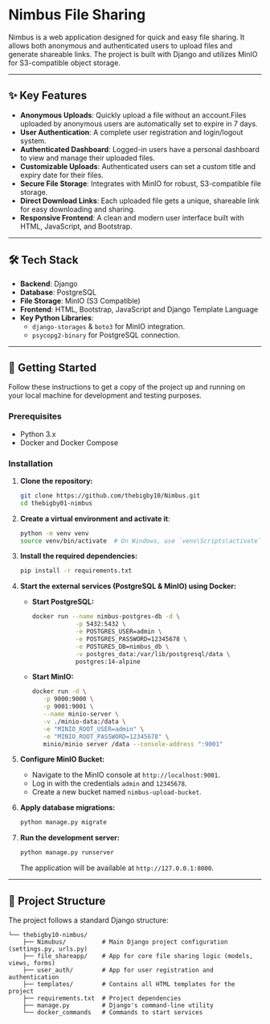 # Nimbus File Sharing

Nimbus is a web application designed for quick and easy file sharing. It allows both anonymous and authenticated users to upload files and generate shareable links. The project is built with Django and utilizes MinIO for S3-compatible object storage.

---

## ✨ Key Features

* **Anonymous Uploads**: Quickly upload a file without an account.Files uploaded by anonymous users are automatically set to expire in 7 days.
* **User Authentication**: A complete user registration and login/logout system.
* **Authenticated Dashboard**: Logged-in users have a personal dashboard to view and manage their uploaded files.
* **Customizable Uploads**: Authenticated users can set a custom title and expiry date for their files.
* **Secure File Storage**: Integrates with MinIO for robust, S3-compatible file storage.
* **Direct Download Links**: Each uploaded file gets a unique, shareable link for easy downloading and sharing.
* **Responsive Frontend**: A clean and modern user interface built with HTML, JavaScript, and Bootstrap.

---

## 🛠️ Tech Stack

* **Backend**: Django
* **Database**: PostgreSQL
* **File Storage**: MinIO (S3 Compatible) 
* **Frontend**: HTML, Bootstrap, JavaScript and Django Template Language
* **Key Python Libraries**:
    * `django-storages` & `boto3` for MinIO integration.
    * `psycopg2-binary` for PostgreSQL connection.

---

## 🚀 Getting Started

Follow these instructions to get a copy of the project up and running on your local machine for development and testing purposes.

### Prerequisites

* Python 3.x
* Docker and Docker Compose

### Installation

1.  **Clone the repository:**
    ```bash
    git clone https://github.com/thebigby10/Nimbus.git
    cd thebigby01-nimbus
    ```

2.  **Create a virtual environment and activate it**:
    ```bash
    python -m venv venv
    source venv/bin/activate  # On Windows, use `venv\Scripts\activate`
    ```

3.  **Install the required dependencies:**
    ```bash
    pip install -r requirements.txt
    ```

4.  **Start the external services (PostgreSQL & MinIO) using Docker:**

    * **Start PostgreSQL:**
        ```bash
        docker run --name nimbus-postgres-db -d \
                    -p 5432:5432 \
                    -e POSTGRES_USER=admin \
                    -e POSTGRES_PASSWORD=12345678 \
                    -e POSTGRES_DB=nimbus_db \
                    -v postgres_data:/var/lib/postgresql/data \
                    postgres:14-alpine
        ```
    * **Start MinIO:**
        ```bash
        docker run -d \
           -p 9000:9000 \
           -p 9001:9001 \
           --name minio-server \
           -v ./minio-data:/data \
           -e "MINIO_ROOT_USER=admin" \
           -e "MINIO_ROOT_PASSWORD=12345678" \
           minio/minio server /data --console-address ":9001"
        ```

5.  **Configure MinIO Bucket:**
    * Navigate to the MinIO console at `http://localhost:9001`.
    * Log in with the credentials `admin` and `12345678`.
    * Create a new bucket named `nimbus-upload-bucket`.

6.  **Apply database migrations:**
    ```bash
    python manage.py migrate
    ```

7.  **Run the development server:**
    ```bash
    python manage.py runserver
    ```
    The application will be available at `http://127.0.0.1:8000`.

---

## 📂 Project Structure

The project follows a standard Django structure:
```
└── thebigby10-nimbus/
    ├── Nimubus/          # Main Django project configuration (settings.py, urls.py)
    ├── file_shareapp/    # App for core file sharing logic (models, views, forms)
    ├── user_auth/        # App for user registration and authentication
    ├── templates/        # Contains all HTML templates for the project
    ├── requirements.txt  # Project dependencies
    ├── manage.py         # Django's command-line utility
    └── docker_commands   # Commands to start services
```
